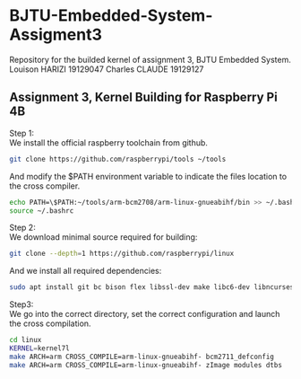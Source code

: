 # BJTU-Embedded-System-Assigment3

Repository for the builded kernel of assignment 3, BJTU Embedded System.
Louison HARIZI 19129047
Charles CLAUDE 19129127

## Assignment 3, Kernel Building for Raspberry Pi 4B


Step 1:  
	We install the official raspberry toolchain from github.
```bash
git clone https://github.com/raspberrypi/tools ~/tools
```
And modify the $PATH environment variable to indicate the files location to the cross compiler.
```bash
echo PATH=\$PATH:~/tools/arm-bcm2708/arm-linux-gnueabihf/bin >> ~/.bashrc
source ~/.bashrc
```

Step 2:  
	We download minimal source required for building:
```bash
git clone --depth=1 https://github.com/raspberrypi/linux
```
And we install all required dependencies:
```bash
sudo apt install git bc bison flex libssl-dev make libc6-dev libncurses5-dev
```
Step3:  
	We go into the correct directory, set the correct configuration and launch the cross compilation.
```bash
cd linux
KERNEL=kernel7l
make ARCH=arm CROSS_COMPILE=arm-linux-gnueabihf- bcm2711_defconfig
make ARCH=arm CROSS_COMPILE=arm-linux-gnueabihf- zImage modules dtbs
```
